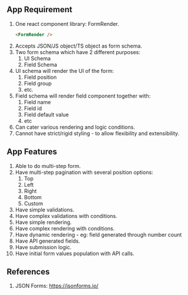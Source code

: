 ## App Requirement

1. One react component library: FormRender.
   ```html
   <FormRender />
   ```
2. Accepts JSON/JS object/TS object as form schema.
3. Two form schema which have 2 different purposes:
   1. UI Schema
   2. Field Schema
4. UI schema will render the UI of the form:
   1. Field position
   2. Field group
   3. etc.
5. Field schema will render field component together with:
   1. Field name
   2. Field id
   3. Field default value
   4. etc
6. Can cater various rendering and logic conditions.
7. Cannot have strict/rigid styling - to allow flexibility and extensibility.

## App Features

1. Able to do multi-step form.
2. Have multi-step pagination with several position options:
   1. Top
   2. Left
   3. Right
   4. Bottom
   5. Custom
3. Have simple validations.
4. Have complex validations with conditions.
5. Have simple rendering.
6. Have complex rendering with conditions.
7. Have dynamic rendering - eg: field generated through number count
8. Have API generated fields.
9. Have submission logic.
10. Have initial form values population with API calls.

## References

1. JSON Forms: https://jsonforms.io/
